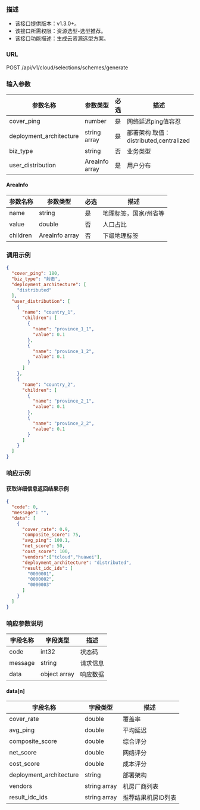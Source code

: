 ### 描述

- 该接口提供版本：v1.3.0+。
- 该接口所需权限：资源选型-选型推荐。
- 该接口功能描述：生成云资源选型方案。

### URL

POST /api/v1/cloud/selections/schemes/generate

### 输入参数

| 参数名称                    | 参数类型           | 必选 | 描述                              |
|-------------------------|----------------|----|---------------------------------|
| cover_ping              | number         | 是  | 网络延迟ping值容忍                     |
| deployment_architecture | string array   | 是  | 部署架构 取值：distributed,centralized |
| biz_type                | string         | 否  | 业务类型                            |
| user_distribution       | AreaInfo array | 是  | 用户分布                            |

#### AreaInfo

| 参数名称     | 参数类型           | 必选 | 描述          |
|----------|----------------|----|-------------|
| name     | string         | 是  | 地理标签，国家/州省等 |
| value    | double         | 否  | 人口占比        |
| children | AreaInfo array | 否  | 下级地理标签      |

### 调用示例

```json
{
  "cover_ping": 180,
  "biz_type": "射击",
  "deployment_architecture": [
    "distributed"
  ],
  "user_distribution": [
    {
      "name": "country_1",
      "children": [
        {
          "name": "province_1_1",
          "value": 0.1
        },
        {
          "name": "province_1_2",
          "value": 0.1
        }
      ]
    },
    {
      "name": "country_2",
      "children": [
        {
          "name": "province_2_1",
          "value": 0.1
        },
        {
          "name": "province_2_2",
          "value": 0.1
        }
      ]
    }
  ]
}

```

### 响应示例

#### 获取详细信息返回结果示例

```json
{
  "code": 0,
  "message": "",
  "data": [
    {
      "cover_rate": 0.9,
      "composite_score": 75,
      "avg_ping": 100.1,
      "net_score": 50,
      "cost_score": 100,
      "vendors":["tcloud","huawei"],
      "deployment_architecture": "distributed",
      "result_idc_ids": [
        "0000001",
        "0000002",
        "0000003"
      ]
    }
  ]
}
```

### 响应参数说明

| 字段名称    | 字段类型         | 描述   |
|---------|--------------|------|
| code    | int32        | 状态码  |
| message | string       | 请求信息 |
| data    | object array | 响应数据 |

#### data[n]

| 字段名称                    | 字段类型         | 描述         |
|-------------------------|--------------|------------|
| cover_rate              | double       | 覆盖率        |
| avg_ping                | double       | 平均延迟       |
| composite_score         | double       | 综合评分       |
| net_score               | double       | 网络评分       |
| cost_score              | double       | 成本评分       |
| deployment_architecture | string       | 部署架构       |
| vendors                 | string array | 机房厂商列表     |
| result_idc_ids          | string array | 推荐结果机房ID列表 |
